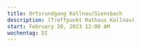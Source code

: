 ```yaml
---
title: Ortsrundgang Kollnau/Siensbach
description: (Treffpunkt Rathaus Kollnau)
start: February 28, 2023 12:00 AM
wochentag: DI
---
```

